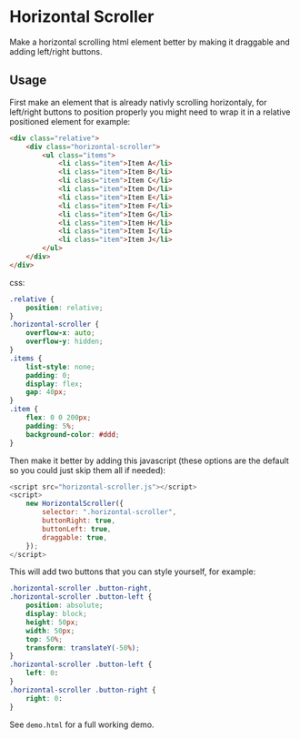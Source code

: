 # Horizontal Scroller

Make a horizontal scrolling html element better by making it draggable and adding left/right buttons.

## Usage

First make an element that is already nativly scrolling horizontaly, for left/right buttons to position properly you might need to wrap it in a relative positioned element for example:

```html
<div class="relative">
    <div class="horizontal-scroller">
        <ul class="items">
            <li class="item">Item A</li>
            <li class="item">Item B</li>
            <li class="item">Item C</li>
            <li class="item">Item D</li>
            <li class="item">Item E</li>
            <li class="item">Item F</li>
            <li class="item">Item G</li>
            <li class="item">Item H</li>
            <li class="item">Item I</li>
            <li class="item">Item J</li>
        </ul>
    </div>
</div>
```

css:

```css
.relative {
    position: relative;
}
.horizontal-scroller {
    overflow-x: auto;
    overflow-y: hidden;
}
.items {
    list-style: none;
    padding: 0;
    display: flex;
    gap: 40px;
}
.item {
    flex: 0 0 200px;
    padding: 5%;
    background-color: #ddd;
}
```

Then make it better by adding this javascript (these options are the default so you could just skip them all if needed):

```javascript
<script src="horizontal-scroller.js"></script>
<script>
    new HorizontalScroller({
        selector: ".horizontal-scroller",
        buttonRight: true,
        buttonLeft: true,
        draggable: true,
    });
</script>
```

This will add two buttons that you can style yourself, for example:

```css
.horizontal-scroller .button-right,
.horizontal-scroller .button-left {
    position: absolute;
    display: block;
    height: 50px;
    width: 50px;
    top: 50%;
    transform: translateY(-50%);
}
.horizontal-scroller .button-left {
    left: 0:
}
.horizontal-scroller .button-right {
    right: 0:
}
```
See `demo.html` for a full working demo.
